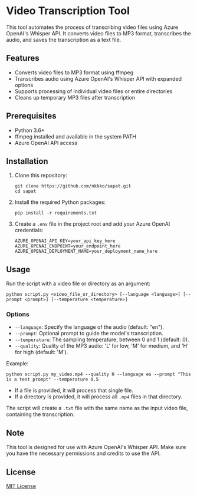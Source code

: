 # Video Transcription Tool

This tool automates the process of transcribing video files using Azure OpenAI's Whisper API. It converts video files to MP3 format, transcribes the audio, and saves the transcription as a text file.

## Features

- Converts video files to MP3 format using ffmpeg
- Transcribes audio using Azure OpenAI's Whisper API with expanded options
- Supports processing of individual video files or entire directories
- Cleans up temporary MP3 files after transcription

## Prerequisites

- Python 3.6+
- ffmpeg installed and available in the system PATH
- Azure OpenAI API access

## Installation

1. Clone this repository:
   ```
   git clone https://github.com/nkkko/sapat.git
   cd sapat
   ```

2. Install the required Python packages:
   ```
   pip install -r requirements.txt
   ```

3. Create a `.env` file in the project root and add your Azure OpenAI credentials:
   ```
   AZURE_OPENAI_API_KEY=your_api_key_here
   AZURE_OPENAI_ENDPOINT=your_endpoint_here
   AZURE_OPENAI_DEPLOYMENT_NAME=your_deployment_name_here
   ```

## Usage

Run the script with a video file or directory as an argument:

```
python script.py <video_file_or_directory> [--language <language>] [--prompt <prompt>] [--temperature <temperature>]
```

### Options

- `--language`: Specify the language of the audio (default: "en").
- `--prompt`: Optional prompt to guide the model's transcription.
- `--temperature`: The sampling temperature, between 0 and 1 (default: 0).
- `--quality`: Quality of the MP3 audio: 'L' for low, 'M' for medium, and 'H' for high (default: 'M').

Example:

```
python script.py my_video.mp4 --quality H --language es --prompt "This is a test prompt" --temperature 0.5
```

- If a file is provided, it will process that single file.
- If a directory is provided, it will process all `.mp4` files in that directory.

The script will create a `.txt` file with the same name as the input video file, containing the transcription.

## Note

This tool is designed for use with Azure OpenAI's Whisper API. Make sure you have the necessary permissions and credits to use the API.

## License

[MIT License](LICENSE)